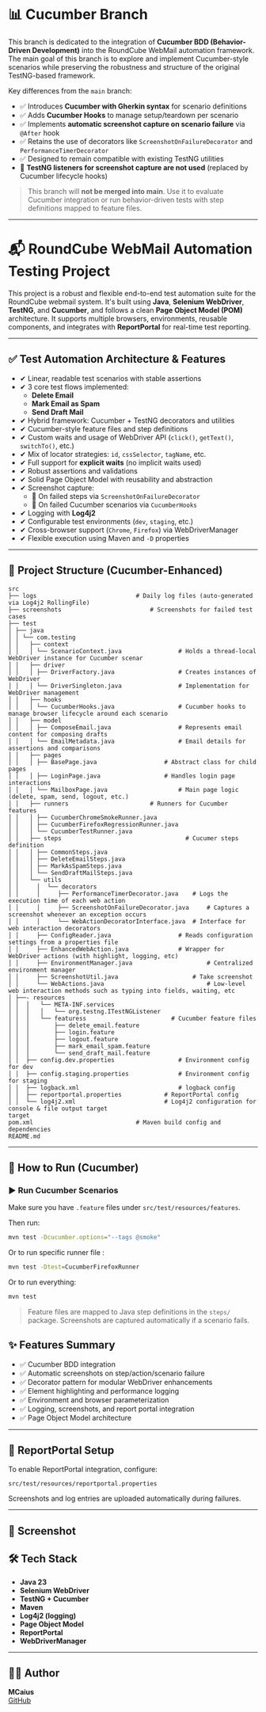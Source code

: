 
# 📊 Cucumber Branch

This branch is dedicated to the integration of **Cucumber BDD (Behavior-Driven Development)** into the RoundCube WebMail automation framework. The main goal of this branch is to explore and implement Cucumber-style scenarios while preserving the robustness and structure of the original TestNG-based framework.

Key differences from the `main` branch:

- ✅ Introduces **Cucumber with Gherkin syntax** for scenario definitions
- ✅ Adds **Cucumber Hooks** to manage setup/teardown per scenario
- ✅ Implements **automatic screenshot capture on scenario failure** via `@After` hook
- ✅ Retains the use of decorators like `ScreenshotOnFailureDecorator` and `PerformanceTimerDecorator`
- ✅ Designed to remain compatible with existing TestNG utilities
- 🚫 **TestNG listeners for screenshot capture are not used** (replaced by Cucumber lifecycle hooks)

> This branch will **not be merged into main**. Use it to evaluate Cucumber integration or run behavior-driven tests with step definitions mapped to feature files.
---

# 📬 RoundCube WebMail Automation Testing Project

This project is a robust and flexible end-to-end test automation suite for the RoundCube webmail system. It's built using **Java**, **Selenium WebDriver**, **TestNG**, and **Cucumber**, and follows a clean **Page Object Model (POM)** architecture. It supports multiple browsers, environments, reusable components, and integrates with **ReportPortal** for real-time test reporting.

---

## ✅ Test Automation Architecture & Features

- ✔ Linear, readable test scenarios with stable assertions
- ✔ 3 core test flows implemented:
  - **Delete Email**
  - **Mark Email as Spam**
  - **Send Draft Mail**
- ✔ Hybrid framework: Cucumber + TestNG decorators and utilities
- ✔ Cucumber-style feature files and step definitions
- ✔ Custom waits and usage of WebDriver API (`click()`, `getText()`, `switchTo()`, etc.)
- ✔ Mix of locator strategies: `id`, `cssSelector`, `tagName`, etc.
- ✔ Full support for **explicit waits** (no implicit waits used)
- ✔ Robust assertions and validations
- ✔ Solid Page Object Model with reusability and abstraction
- ✔ Screenshot capture:
  - 📸 On failed steps via `ScreenshotOnFailureDecorator`
  - 🧨 On failed Cucumber scenarios via `CucumberHooks`
- ✔ Logging with **Log4j2**
- ✔ Configurable test environments (`dev`, `staging`, etc.)
- ✔ Cross-browser support (`Chrome`, `Firefox`) via WebDriverManager
- ✔ Flexible execution using Maven and `-D` properties

---

## 📂 Project Structure (Cucumber-Enhanced)

```
src 
├── logs 					        # Daily log files (auto-generated via Log4j2 RollingFile) 
├── screenshots 				        # Screenshots for failed test cases 
├── test 
│ ├── java 
│ │ └── com.testing 
│ │   ├── context 
│ │   │ └── ScenarioContext.java  		        # Holds a thread-local WebDriver instance for Cucumber scenar 
│ │   ├── driver 
│ │   │ ├── DriverFactory.java 			        # Creates instances of WebDriver 
│ │   │ └── DriverSingleton.java  		        # Implementation for WebDriver management 
│ │   ├── hooks 
│ │   │ └── CucumberHooks.java  		        # Cucumber hooks to manage browser lifecycle around each scenario  
│ │   ├── model 
│ │   │ ├── ComposeEmail.java 			        # Represents email content for composing drafts 
│ │   │ └── EmailMetadata.java 			        # Email details for assertions and comparisons 
│ │   ├── pages 
│ │   │ ├── BasePage.java 			        # Abstract class for child pages 
│ │   │ ├── LoginPage.java 			        # Handles login page interactions 
│ │   │ └── MailboxPage.java 			        # Main page logic (delete, spam, send, logout, etc.)
│ │   ├── runners                       # Runners for Cucumber features
│ │   │ ├── CucumberChromeSmokeRunner.java 
│ │   │ ├── CucumberFirefoxRegressionRunner.java  
│ │   │ └── CucumberTestRunner.java  		        
│ │   ├── steps                                   # Cucumer steps definition
│ │   │ ├── CommonSteps.java			         
│ │   │ ├── DeleteEmailSteps.java
│ │   │ ├── MarkAsSpamSteps.java 	         
│ │   │ └── SendDraftMailSteps.java		        
│ │   └── utils 
│ │     │  └── decorators 			
│ │     │     ├── PerformanceTimerDecorator.java 	# Logs the execution time of each web action
│ │     │     ├── ScreenshotOnFailureDecorator.java     # Captures a screenshot whenever an exception occurs
│ │     │     └── WebActionDecoratorInterface.java 	# Interface for web interaction decorators 
│ │     ├── ConfigReader.java 			        # Reads configuration settings from a properties file
│ │     ├── EnhancedWebAction.java 		        # Wrapper for WebDriver actions (with highlight, logging, etc)
│ │     ├── EnvironmentManager.java 	                # Centralized environment manager
│ │     ├── ScreenshotUtil.java 	                # Take screenshot 
│ │     └── WebActions.java 	                        # Low-level web interaction methods such as typing into fields, waiting, etc 
│ ├──- resources
│ │  │   └── META-INF.services 			
│ │  │   │   └── org.testng.ITestNGListener
│ │  │   └── featuress	                      # Cucumber feature files
│ │  │       ├── delete_email.feature
│ │  │       ├── login.feature
│ │  │       ├── logout.feature
│ │  │       ├── mark_email_spam.feature
│ │  │       └── send_draft_mail.feature			         
│ │  ├── config.dev.properties 			        # Environment config for dev 
│ │  ├── config.staging.properties 		        # Environment config for staging 
│ │  ├── logback.xml 			                # logback config
│ │  ├── reportportal.properties 			# ReportPortal config 
│ │  └── log4j2.xml 				        # Log4j2 configuration for console & file output target 
target
pom.xml 					        # Maven build config and dependencies 
README.md 
```

---

## 🚀 How to Run (Cucumber)

### ▶️ Run Cucumber Scenarios

Make sure you have `.feature` files under `src/test/resources/features`.

Then run:

```bash
mvn test -Dcucumber.options="--tags @smoke"
```
Or to run specific runner file :

```bash
mvn test -Dtest=CucumberFirefoxRunner
```

Or to run everything:

```bash
mvn test
```

> Feature files are mapped to Java step definitions in the `steps/` package. Screenshots are captured automatically if a scenario fails.


## ✨ Features Summary

- ✅ Cucumber BDD integration
- ✅ Automatic screenshots on step/action/scenario failure
- ✅ Decorator pattern for modular WebDriver enhancements
- ✅ Element highlighting and performance logging
- ✅ Environment and browser parameterization
- ✅ Logging, screenshots, and report portal integration
- ✅ Page Object Model architecture

---

## 🧩 ReportPortal Setup

To enable ReportPortal integration, configure:
```
src/test/resources/reportportal.properties
```

Screenshots and log entries are uploaded automatically during failures.

---

## 📸  Screenshot


## 🛠️ Tech Stack

- **Java 23**
- **Selenium WebDriver**
- **TestNG + Cucumber**
- **Maven**
- **Log4j2 (logging)**
- **Page Object Model**
- **ReportPortal**
- **WebDriverManager**

---

## 👨‍💻 Author
**MCaius**  
[GitHub](https://github.com/MCaius/) 